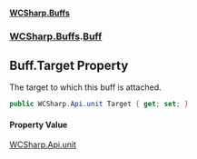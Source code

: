 #### [WCSharp\.Buffs](README.md 'README')
### [WCSharp\.Buffs](WCSharp.Buffs.md 'WCSharp\.Buffs').[Buff](WCSharp.Buffs.Buff.md 'WCSharp\.Buffs\.Buff')

## Buff\.Target Property

The target to which this buff is attached\.

```csharp
public WCSharp.Api.unit Target { get; set; }
```

#### Property Value
[WCSharp\.Api\.unit](https://learn.microsoft.com/en-us/dotnet/api/wcsharp.api.unit 'WCSharp\.Api\.unit')